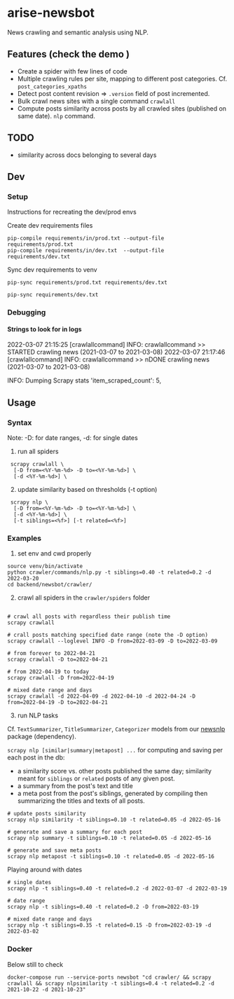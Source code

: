 

# arise-newsbot

News crawling and semantic analysis using NLP.

## Features (check the demo )
- Create a spider with few lines of code
- Multiple crawling rules per site, mapping to different post categories.
  Cf. `post_categories_xpaths`
- Detect post content revision => `.version` field of post incremented.
- Bulk crawl news sites with a single command `crawlall`
- Compute posts similarity across posts by all crawled sites (published on same date). 
  `nlp` command.

## TODO
- similarity across docs belonging to several days 


## Dev

### Setup
Instructions for recreating the dev/prod envs


Create dev requirements files
```shell
pip-compile requirements/in/prod.txt --output-file requirements/prod.txt 
pip-compile requirements/in/dev.txt  --output-file requirements/dev.txt 

```
Sync dev requirements to venv
```shell
pip-sync requirements/prod.txt requirements/dev.txt
```

```shell
pip-sync requirements/dev.txt 
```

### Debugging

#### Strings to look for in logs


2022-03-07 21:15:25 [crawlallcommand] INFO: crawlallcommand >> STARTED crawling news (2021-03-07 to 2021-03-08)
2022-03-07 21:17:46 [crawlallcommand] INFO: crawlallcommand >> nDONE crawling news (2021-03-07 to 2021-03-08)


INFO: Dumping Scrapy stats
 'item_scraped_count': 5,


## Usage


### Syntax

Note: -D: for date ranges, -d: for single dates


1. run all spiders
```  
 scrapy crawlall \
  [-D from=<%Y-%m-%d> -D to=<%Y-%m-%d>] \ 
  [-d <%Y-%m-%d>] \
```

2. update similarity based on thresholds (-t option)
```  
 scrapy nlp \
  [-D from=<%Y-%m-%d> -D to=<%Y-%m-%d>] \ 
  [-d <%Y-%m-%d>] \
  [-t siblings=<%f>] [-t related=<%f>]
```

### Examples

1. set env and cwd properly
```shell
source venv/bin/activate
python crawler/commands/nlp.py -t siblings=0.40 -t related=0.2 -d 2022-03-20
cd backend/newsbot/crawler/
```
2. crawl all spiders in the `crawler/spiders` folder
```shell

# crawl all posts with regardless their publish time  
scrapy crawlall

# crall posts matching specified date range (note the -D option)
scrapy crawlall --loglevel INFO -D from=2022-03-09 -D to=2022-03-09 

# from forever to 2022-04-21
scrapy crawlall -D to=2022-04-21

# from 2022-04-19 to today
scrapy crawlall -D from=2022-04-19

# mixed date range and days
scrapy crawlall -d 2022-04-09 -d 2022-04-10 -d 2022-04-24 -D from=2022-04-19 -D to=2022-04-21          
```

3. run NLP tasks

Cf. `TextSummarizer`, `TitleSummarizer`, `Categorizer` models from our
[newsnlp](https://github.com/techoutlooks/newsnlp.git) package (dependency).

`scrapy nlp [similar|summary|metapost] ...` for computing and saving per each post in the db:
- a similarity score vs. other posts published the same day;
  similarity meant for `siblings` or `related` posts of any given post.
- a summary from the post's text and title
- a meta post from the post's siblings, generated by compiling then summarizing the titles and
  texts of all posts.


```shell
# update posts similarity
scrapy nlp similarity -t siblings=0.10 -t related=0.05 -d 2022-05-16

# generate and save a summary for each post
scrapy nlp summary -t siblings=0.10 -t related=0.05 -d 2022-05-16

# generate and save meta posts
scrapy nlp metapost -t siblings=0.10 -t related=0.05 -d 2022-05-16
```


Playing around with dates

```shell
# single dates
scrapy nlp -t siblings=0.40 -t related=0.2 -d 2022-03-07 -d 2022-03-19  

# date range 
scrapy nlp -t siblings=0.40 -t related=0.2 -D from=2022-03-19            

# mixed date range and days
scrapy nlp -t siblings=0.35 -t related=0.15 -D from=2022-03-19 -d 2022-03-02

```

### Docker

Below still to check
```shell
docker-compose run --service-ports newsbot "cd crawler/ && scrapy crawlall && scrapy nlpsimilarity -t siblings=0.4 -t related=0.2 -d 2021-10-22 -d 2021-10-23"
```

